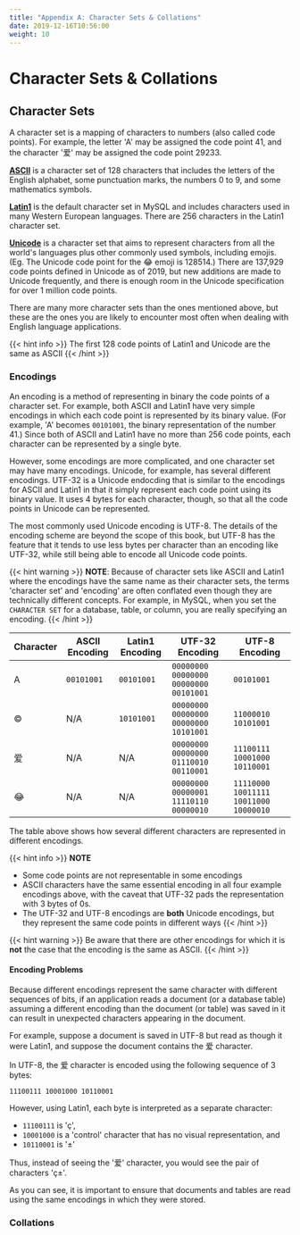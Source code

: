 ```yaml
---
title: "Appendix A: Character Sets & Collations"
date: 2019-12-16T10:56:00
weight: 10
---
```


# Character Sets & Collations

## Character Sets

A character set is a mapping of characters to numbers (also called code points).  For example, the letter 'A' may be assigned the code point 41, and the character '爱' may be assigned the code point 29233.

**[ASCII](https://en.wikipedia.org/wiki/ASCII)** is a character set of 128 characters that includes the letters of the English alphabet, some punctuation marks, the numbers 0 to 9, and some mathematics symbols.

**[Latin1](https://en.wikipedia.org/wiki/ISO/IEC_8859-1)** is the default character set in MySQL and includes characters used in many Western European languages.  There are 256 characters in the Latin1 character set.

**[Unicode](https://home.unicode.org/basic-info/overview/)** is a character set that aims to represent characters from all the world's languages plus other commonly used symbols, including emojis.  (Eg. The Unicode code point for the 😂 emoji is 128514.)  There are 137,929 code points defined in Unicode as of 2019, but new additions are made to Unicode frequently, and there is enough room in the Unicode specification for over 1 million code points.

There are many more character sets than the ones mentioned above, but these are the ones you are likely to encounter most often when dealing with English language applications.

{{< hint info >}}
The first 128 code points of Latin1 and Unicode are the same as ASCII
{{< /hint >}}

### Encodings

An encoding is a method of representing in binary the code points of a character set.  For example, both ASCII and Latin1 have very simple encodings in which each code point is represented by its binary value.  (For example, 'A' becomes `00101001`, the binary representation of the number 41.) Since both of ASCII and Latin1 have no more than 256 code points, each character can be represented by a single byte.

However, some encodings are more complicated, and one character set may have many encodings.  Unicode, for example, has several different encodings.  UTF-32 is a Unicode endocding that is similar to the encodings for ASCII and Latin1 in that it simply represent each code point using its binary value.  It uses 4 bytes for each character, though, so that all the code points in Unicode can be represented.

The most commonly used Unicode encoding is UTF-8.  The details of the encoding scheme are beyond the scope of this book, but UTF-8 has the feature that it tends to use less bytes per character than an encoding like UTF-32, while still being able to encode all Unicode code points.

{{< hint warning >}}
**NOTE**: Because of character sets like ASCII and Latin1 where the encodings have the same name as their character sets, the terms 'character set' and 'encoding' are often conflated even though they are technically different concepts.  For example, in MySQL, when you set the `CHARACTER SET` for a database, table, or column, you are really specifying an encoding.
{{< /hint >}}

| Character | ASCII Encoding | Latin1 Encoding | UTF-32 Encoding                       | UTF-8 Encoding |
|-----------|----------------|-----------------|---------------------------------------|----------------|
| A         | `00101001`     | `00101001`      | `00000000`  `00000000`  `00000000`  `00101001` | `00101001`     |
| ©         | N/A            | `10101001`      | `00000000`  `00000000`  `00000000`  `10101001` | `11000010`  `10101001`     |
| 爱        | N/A     | N/A      | `00000000`  `00000000`  `01110010`  `00110001` | `11100111`  `10001000`  `10110001`     |
| 😂        | N/A     | N/A      | `00000000`  `00000001`  `11110110`  `00000010` | `11110000`  `10011111`  `10011000`  `10000010`     |

The table above shows how several different characters are represented in different encodings.  

{{< hint info >}}
**NOTE**
 - Some code points are not representable in some encodings
 - ASCII characters have the same essential encoding in all four example encodings above, with the caveat that UTF-32 pads the representation with 3 bytes of 0s.
 - The UTF-32 and UTF-8 encodings are **both** Unicode encodings, but they represent the same code points in different ways
{{< /hint >}}

{{< hint warning >}}
Be aware that there are other encodings for which it is **not** the case that the encoding is the same as ASCII.
{{< /hint >}}

#### Encoding Problems

Because different encodings represent the same character with different sequences of bits, if an application reads a document (or a database table) assuming a different encoding than the document (or table) was saved in it can result in unexpected characters appearing in the document.

For example, suppose a document is saved in UTF-8 but read as though it were Latin1, and suppose the document contains the 爱 character.

In UTF-8, the 爱 character is encoded using the following sequence of 3 bytes: 

`11100111 10001000 10110001`

However, using Latin1, each byte is interpreted as a separate character: 

- `11100111` is 'ç', 
- `10001000` is a 'control' character that has no visual representation, and
- `10110001` is '±'

Thus, instead of seeing the '爱' character, you would see the pair of characters 'ç±'.

As you can see, it is important to ensure that documents and tables are read using the same encodings in which they were stored.


### Collations